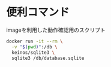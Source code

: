 # 便利コマンド
imageを利用した動作確認用のスクリプト

```sh
docker run -it --rm \
  -v "$(pwd)":/db \
  keinos/sqlite3 \
  sqlite3 /db/database.sqlite
```